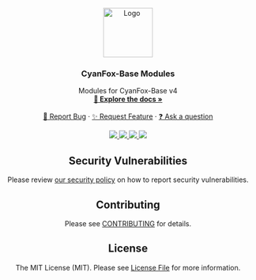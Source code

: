 <br />
<div align="center">
  <a href="https://github.com/CyanFox-Labs/CyanFox-Base-Modules/tree/v4">
    <img src="https://raw.githubusercontent.com/CyanFox-Labs/Data/main/Branding/Logos/Logo_Transparent.svg" alt="Logo" width="100" height="100">
  </a>

<h3 align="center">CyanFox-Base Modules</h3>

  <p align="center">
    Modules for CyanFox-Base v4
    <br />
    <a href="https://github.com/CyanFox-Labs/CyanFox-Base-Modules/wiki"><strong>📖 Explore the docs »</strong></a>
    <br />
    <br />
    <a href="https://github.com/CyanFox-Labs/CyanFox-Base-Modules/issues/new?labels=bug&template=bug.yml">🐛 Report Bug</a>
    ·
    <a href="https://github.com/CyanFox-Labs/CyanFox-Base-Modules/discussions/new?category=ideas">✨ Request Feature</a>
    ·
    <a href="https://github.com/CyanFox-Labs/CyanFox-Base-Modules/discussions/new?category=q-a">❓ Ask a question</a>
  </p>
</div>

<div align="center">
    <a href="https://github.com/CyanFox-Labs/CyanFox-Base-Modules/graphs/contributors" alt="Contributors">
        <img src="https://img.shields.io/github/contributors/CyanFox-Labs/CyanFox-Base-Modules.svg?style=for-the-badge" />
    </a>
    <a href="https://github.com/CyanFox-Labs/CyanFox-Base-Modules/network/members" alt="Forks">
        <img src="https://img.shields.io/github/forks/CyanFox-Labs/CyanFox-Base-Modules.svg?style=for-the-badge" />
    </a>
    <a href="https://github.com/CyanFox-Labs/CyanFox-Base-Modules/network/stargazers" alt="Stars">
        <img src="https://img.shields.io/github/stars/CyanFox-Labs/CyanFox-Base-Modules.svg?style=for-the-badge" />
    </a>
    <a href="https://github.com/CyanFox-Labs/CyanFox-Base-Modules/issues" alt="Issues">
        <img src="https://img.shields.io/github/issues/CyanFox-Labs/CyanFox-Base-Modules.svg?style=for-the-badge" />
    </a>
</div>

<div align="center">

## Security Vulnerabilities

Please review [our security policy](SECURITY.md) on how to report security vulnerabilities.

## Contributing

Please see [CONTRIBUTING](CONTRIBUTING.md) for details.

## License

The MIT License (MIT). Please see [License File](LICENSE) for more information.
</div>
